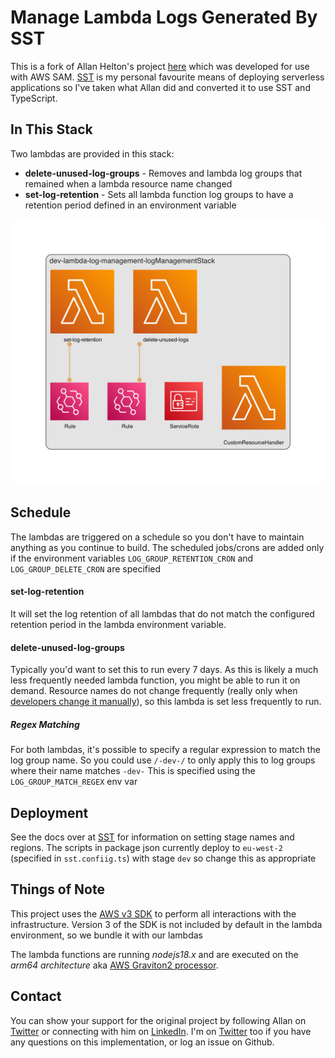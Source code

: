 # Manage Lambda Logs Generated By SST

This is a fork of Allan Helton's project [here](https://github.com/allenheltondev/serverless-lambda-log-management) which was developed for use with AWS SAM. [SST](https://sst.dev) is my personal favourite means of deploying serverless applications so I've taken what Allan did and converted it to use SST and TypeScript.

## In This Stack

Two lambdas are provided in this stack:
* **delete-unused-log-groups** - Removes and lambda log groups that remained when a lambda resource name changed
* **set-log-retention** - Sets all lambda function log groups to have a retention period defined in an environment variable

![Architecture diagram for the two provided lambdas](images/diagram.png)

## Schedule
 
The lambdas are triggered on a schedule so you don't have to maintain anything as you continue to build. The scheduled jobs/crons are added only if the environment variables `LOG_GROUP_RETENTION_CRON` and 
`LOG_GROUP_DELETE_CRON` are specified 

#### set-log-retention

It will set the log retention of all lambdas that do not match the configured retention period in the lambda environment variable.

#### delete-unused-log-groups

Typically you'd want to set this to run every 7 days. As this is likely a much less frequently needed lambda function, you might be able to run it on demand. Resource names do not change frequently (really only when [developers change it manually](https://docs.aws.amazon.com/AWSCloudFormation/latest/UserGuide/aws-resource-lambda-function.html#cfn-lambda-function-functionname)), so this lambda is set less frequently to run.

##### Regex Matching
For both lambdas, it's possible to specify a regular expression to match the log group name. So you could use `/-dev-/` to only apply this to log groups where their name matches `-dev-`
This is specified using the `LOG_GROUP_MATCH_REGEX` env var

## Deployment

See the docs over at [SST](https://docs.sst.dev/) for information on setting stage names and regions. The scripts in package json currently deploy to `eu-west-2` (specified in `sst.confiig.ts`) with stage `dev` so change this as appropriate

## Things of Note

This project uses the [AWS v3 SDK](https://docs.aws.amazon.com/AWSJavaScriptSDK/v3/latest/index.html) to perform all interactions with the infrastructure. Version 3 of the SDK is not included by default in the lambda environment, so we bundle it with our lambdas 

The lambda functions are running *nodejs18.x* and are executed on the *arm64 architecture* aka [AWS Graviton2 processor](https://aws.amazon.com/blogs/aws/aws-lambda-functions-powered-by-aws-graviton2-processor-run-your-functions-on-arm-and-get-up-to-34-better-price-performance/).

## Contact
You can show your support for the original project by following Allan on [Twitter][1] or connecting with him on [LinkedIn][3]. 
I'm on [Twitter](https://www.twitter.com/rcoundon) 
too if you have any questions on this implementation, or log an issue on Github.

[1]: http://www.twitter.com/allenheltondev
[2]: http://www.github.com/allenheltondev
[3]: https://www.linkedin.com/in/allen-helton-85aa9650/
